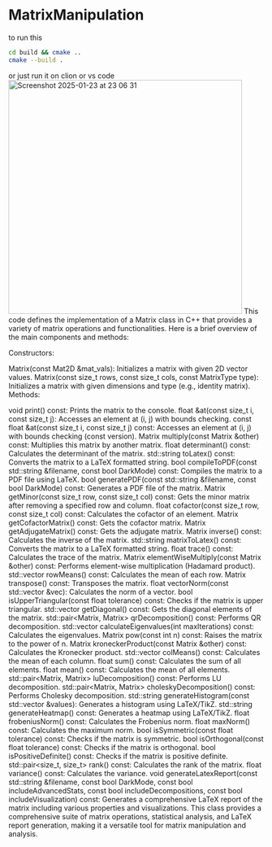 # MatrixManipulation

to run this 
```bash
cd build && cmake ..
cmake --build .
```
or just run it on clion or vs code 
<img width="460" alt="Screenshot 2025-01-23 at 23 06 31" src="https://github.com/user-attachments/assets/d3e32c36-6462-4505-a0c0-0e0dbaa421a6" />
This code defines the implementation of a Matrix class in C++ that provides a variety of matrix operations and functionalities. Here is a brief overview of the main components and methods:

Constructors:

Matrix(const Mat2D &mat_vals): Initializes a matrix with given 2D vector values.
Matrix(const size_t rows, const size_t cols, const MatrixType type): Initializes a matrix with given dimensions and type (e.g., identity matrix).
Methods:

void print() const: Prints the matrix to the console.
float &at(const size_t i, const size_t j): Accesses an element at (i, j) with bounds checking.
const float &at(const size_t i, const size_t j) const: Accesses an element at (i, j) with bounds checking (const version).
Matrix multiply(const Matrix &other) const: Multiplies this matrix by another matrix.
float determinant() const: Calculates the determinant of the matrix.
std::string toLatex() const: Converts the matrix to a LaTeX formatted string.
bool compileToPDF(const std::string &filename, const bool DarkMode) const: Compiles the matrix to a PDF file using LaTeX.
bool generatePDF(const std::string &filename, const bool DarkMode) const: Generates a PDF file of the matrix.
Matrix getMinor(const size_t row, const size_t col) const: Gets the minor matrix after removing a specified row and column.
float cofactor(const size_t row, const size_t col) const: Calculates the cofactor of an element.
Matrix getCofactorMatrix() const: Gets the cofactor matrix.
Matrix getAdjugateMatrix() const: Gets the adjugate matrix.
Matrix inverse() const: Calculates the inverse of the matrix.
std::string matrixToLatex() const: Converts the matrix to a LaTeX formatted string.
float trace() const: Calculates the trace of the matrix.
Matrix elementWiseMultiply(const Matrix &other) const: Performs element-wise multiplication (Hadamard product).
std::vector rowMeans() const: Calculates the mean of each row.
Matrix transpose() const: Transposes the matrix.
float vectorNorm(const std::vector &vec): Calculates the norm of a vector.
bool isUpperTriangular(const float tolerance) const: Checks if the matrix is upper triangular.
std::vector getDiagonal() const: Gets the diagonal elements of the matrix.
std::pair<Matrix, Matrix> qrDecomposition() const: Performs QR decomposition.
std::vector calculateEigenvalues(int maxIterations) const: Calculates the eigenvalues.
Matrix pow(const int n) const: Raises the matrix to the power of n.
Matrix kroneckerProduct(const Matrix &other) const: Calculates the Kronecker product.
std::vector colMeans() const: Calculates the mean of each column.
float sum() const: Calculates the sum of all elements.
float mean() const: Calculates the mean of all elements.
std::pair<Matrix, Matrix> luDecomposition() const: Performs LU decomposition.
std::pair<Matrix, Matrix> choleskyDecomposition() const: Performs Cholesky decomposition.
std::string generateHistogram(const std::vector &values): Generates a histogram using LaTeX/TikZ.
std::string generateHeatmap() const: Generates a heatmap using LaTeX/TikZ.
float frobeniusNorm() const: Calculates the Frobenius norm.
float maxNorm() const: Calculates the maximum norm.
bool isSymmetric(const float tolerance) const: Checks if the matrix is symmetric.
bool isOrthogonal(const float tolerance) const: Checks if the matrix is orthogonal.
bool isPositiveDefinite() const: Checks if the matrix is positive definite.
std::pair<size_t, size_t> rank() const: Calculates the rank of the matrix.
float variance() const: Calculates the variance.
void generateLatexReport(const std::string &filename, const bool DarkMode, const bool includeAdvancedStats, const bool includeDecompositions, const bool includeVisualization) const: Generates a comprehensive LaTeX report of the matrix including various properties and visualizations.
This class provides a comprehensive suite of matrix operations, statistical analysis, and LaTeX report generation, making it a versatile tool for matrix manipulation and analysis.
